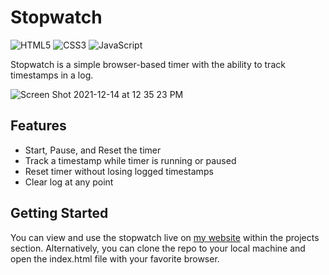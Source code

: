 # Stopwatch
![HTML5](https://img.shields.io/badge/html5-%23E34F26.svg?style=for-the-badge&logo=html5&logoColor=white) ![CSS3](https://img.shields.io/badge/css3-%231572B6.svg?style=for-the-badge&logo=css3&logoColor=white) ![JavaScript](https://img.shields.io/badge/javascript-%23323330.svg?style=for-the-badge&logo=javascript&logoColor=%23F7DF1E)

Stopwatch is a simple browser-based timer with the ability to track timestamps in a log. 

![Screen Shot 2021-12-14 at 12 35 23 PM](https://user-images.githubusercontent.com/56709970/146064229-16af9b3c-f55e-4cb2-98fa-9bcbf6c9982a.png)

## Features
* Start, Pause, and Reset the timer
* Track a timestamp while timer is running or paused
* Reset timer without losing logged timestamps
* Clear log at any point

## Getting Started
You can view and use the stopwatch live on [my website](https://www.destinyelysse.io) within the projects section. Alternatively, you can clone the repo to your local machine and open the index.html file with your favorite browser. 
